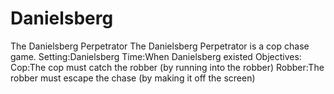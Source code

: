 # Danielsberg
The Danielsberg Perpetrator   The Danielsberg Perpetrator is a cop chase game.  Setting:Danielsberg  Time:When Danielsberg existed  Objectives:  Cop:The cop must catch the robber (by running into the robber)  Robber:The robber must escape the chase (by making it off the screen)    

